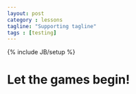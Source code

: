 ```yaml
---
layout: post
category : lessons
tagline: "Supporting tagline"
tags : [testing]
---
```

{% include JB/setup %}

<script>
$( document ).ready(function() {
$( "#ajaxcontent" ).load( "http://ncdesigns-studio.com/pages.html h2" );
});
</script>
<main class="flex-container">
<h1 class="flex-item">
	Let the games begin!
</h1>
<div class="flex-item" id="ajaxcontent">
</div>
</main>